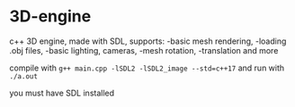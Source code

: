 # 3D-engine
c++ 3D engine, made with SDL, supports: 
  -basic mesh rendering, 
  -loading .obj files, 
  -basic lighting, cameras, 
  -mesh rotation, 
  -translation and more
  
compile with `g++ main.cpp -lSDL2 -lSDL2_image --std=c++17` and run with `./a.out`

you must have SDL installed


